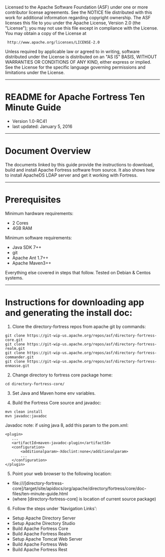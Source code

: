 
   Licensed to the Apache Software Foundation (ASF) under one
   or more contributor license agreements.  See the NOTICE file
   distributed with this work for additional information
   regarding copyright ownership.  The ASF licenses this file
   to you under the Apache License, Version 2.0 (the
   "License"); you may not use this file except in compliance
   with the License.  You may obtain a copy of the License at

     http://www.apache.org/licenses/LICENSE-2.0

   Unless required by applicable law or agreed to in writing,
   software distributed under the License is distributed on an
   "AS IS" BASIS, WITHOUT WARRANTIES OR CONDITIONS OF ANY
   KIND, either express or implied.  See the License for the
   specific language governing permissions and limitations
   under the License.

-------------------------------------------------------------------------------
# README for Apache Fortress Ten Minute Guide
 * Version 1.0-RC41
 * last updated: January 5, 2016

-------------------------------------------------------------------------------
# Document Overview

The documents linked by this guide provide the instructions to download, build
and install Apache Fortress software from source.  It also shows how to install
ApacheDS LDAP server and get it working with Fortress.

-------------------------------------------------------------------------------
# Prerequisites

Minimum hardware requirements:
 * 2 Cores
 * 4GB RAM

Minimum software requirements:
 * Java SDK 7++
 * git
 * Apache Ant 1.7++
 * Apache Maven3++

Everything else covered in steps that follow.  Tested on Debian & Centos systems.

-------------------------------------------------------------------------------
# Instructions for downloading app and generating the install doc:

1. Clone the directory-fortress repos from apache git by commands:

 ```
 git clone https://git-wip-us.apache.org/repos/asf/directory-fortress-core.git
 git clone https://git-wip-us.apache.org/repos/asf/directory-fortress-realm.git
 git clone https://git-wip-us.apache.org/repos/asf/directory-fortress-commander.git
 git clone https://git-wip-us.apache.org/repos/asf/directory-fortress-enmasse.git
 ```

2. Change directory to fortress core package home:
 ```
 cd directory-fortress-core/
 ```

3. Set Java and Maven home env variables.

4. Build the Fortress Core source and javadoc:
 ```
 mvn clean install
 mvn javadoc:javadoc
 ```

 Javadoc note: if using java 8, add this param to the pom.xml:
 ```
 <plugin>
    ...
    <artifactId>maven-javadoc-plugin</artifactId>
    <configuration>
        <additionalparam>-Xdoclint:none</additionalparam>
        ...
    </configuration>
 </plugin>
 ```

5. Point your web browser to the following location:
 * file:///[directory-fortress-core]/target/site/apidocs/org/apache/directory/fortress/core/doc-files/ten-minute-guide.html
 * (where [directory-fortress-core] is location of current source package)

6. Follow the steps under 'Navigation Links':
  * Setup Apache Directory Server
  * Setup Apache Directory Studio
  * Build Apache Fortress Core
  * Build Apache Fortress Realm
  * Setup Apache Tomcat Web Server
  * Build Apache Fortress Web
  * Build Apache Fortress Rest
